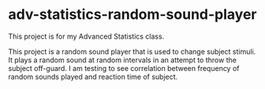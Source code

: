 # adv-statistics-random-sound-player

This project is for my Advanced Statistics class.

This project is a random sound player that is used to change subject stimuli. It plays a random sound at random intervals in an attempt to throw the subject off-guard. I am testing to see correlation between frequency of random sounds played and reaction time of subject.
